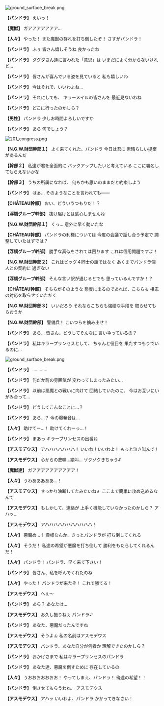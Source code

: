 
![ground_surface_break.png](../images/backgrounds/ground_surface_break.png)

**【パンドラ】**
えいっ！

**【魔獣】**
ガアアアアアアア…

**【人々】**
やった！
また魔獣の群れを打ち倒したぞ！
さすがパンドラ！

**【パンドラ】**
ふぅ
皆さん嬉しそうね
良かったわ

**【パンドラ】**
ダグダさん達に言われた「意思」は
いまだによく分からないけれど…

**【パンドラ】**
皆さんが喜んでいる姿を見ていると
私も嬉しいわ

**【パンドラ】**
今はそれで、いいわよね…

**【パンドラ】**
それにしても、
キラーメイルの皆さんを
最近見ないわね

**【パンドラ】**
どこに行ったのかしら？

**【男性】**
パンドラ
少しお時間よろしいですか

**【パンドラ】**
あら
何でしょう？

![201_congress.png](../images/backgrounds/201_congress.png)

**【N.G.W.財団幹部１】**
よく来てくれた、パンドラ
今日は君に
素晴らしい提案があるんだ

**【幹部２】**
私達が君を全面的に
バックアップしたいと考えている
ここに署名してもらえないかな

**【幹部３】**
うちの所属になれば、
何もかも思いのままだと約束しよう

**【パンドラ】**
はぁ…
そのようなことを言われても――

**【CHÂTEAU幹部】**
おい、どういうつもりだ！？

**【浮橋グループ幹部】**
抜け駆けとは感心しませんね

**【N.G.W.財団幹部１】**
くっ…
意外に早く動いたな

**【CHÂTEAU幹部】**
パンドラの利権については
今度の会議で話し合う予定で
調整していたはずでは？

**【浮橋グループ幹部】**
勝手な真似をされては困ります
これは信用問題ですよ！

**【N.G.W.財団幹部２】**
これはビッグ４同士の話ではなく
あくまでパンドラ個人との契約に
過ぎない

**【浮橋グループ幹部】**
そんな言い訳が通じるとでも
思っているんですか！？

**【CHÂTEAU幹部】**
そちらがそのような
態度に出るのであれば、こちらも
相応の対応を取らせていただく

**【N.G.W.財団幹部３】**
いいだろう
それならこちらも強硬な手段を
取らせてもらおうか

**【N.G.W.財団幹部】**
警備兵！
こいつらを摘み出せ！

**【パンドラ】**
あら…
皆さん、どうしてそんなに
言い争っているの？

**【パンドラ】**
私はキラープリンセスとして、
ちゃんと役目を
果たすつもりでいるのに…

![ground_surface_break.png](../images/backgrounds/ground_surface_break.png)

**【パンドラ】**
…………

**【パンドラ】**
何だか町の雰囲気が
変わってしまったみたい…

**【パンドラ】**
以前は悪魔との戦いに向けて
団結していたのに、
今はお互いにいがみ合って…

**【パンドラ】**
どうしてこんなことに…？

**【パンドラ】**
あら…？
今の爆発音は…

**【人々】**
助けてー…！
助けてくれーっ…！

**【パンドラ】**
まあっ
キラープリンセスの出番ね

**【アスモデウス】**
アハハハハハハハ！
いいわ！いいわよ！
もっと泣き叫んで！

**【アスモデウス】**
心からの悲鳴…絶叫…
ゾクゾクきちゃう♪

**【魔獣達】**
ガアアアアアアアアアア！

**【人々】**
うわあああああ…！

**【アスモデウス】**
すっかり油断してたみたいねぇ
ここまで簡単に攻め込めるなんて

**【アスモデウス】**
もしかして、連絡が
上手く機能していなかったのかしら？
アハッ…

**【アスモデウス】**
アハハハハハハハハハハハ！

**【人々】**
悪魔め…！
貴様なんか、きっとパンドラが
打ち倒してくれる

**【人々】**
そうだ！
私達の希望が悪魔を打ち倒して
勝利をもたらしてくれるんだ！

**【人々】**
パンドラ！
パンドラ、早く来て下さい！

**【パンドラ】**
皆さん、私を呼んでくれたのね

**【人々】**
やった！
パンドラが来たぞ！
これで勝てる！

**【アスモデウス】**
へぇ～

**【パンドラ】**
あら？
あなたは…

**【アスモデウス】**
お久し振りねぇ
パンドラ♪

**【パンドラ】**
あなた、悪魔だったんですね

**【アスモデウス】**
そうよぉ
私の名前はアスモデウス

**【アスモデウス】**
パンドラ、あなた自分が何者か
理解できたのかしら？

**【パンドラ】**
おかげさまで
私はキラープリンセスのパンドラ

**【パンドラ】**
あなた達、悪魔を倒すために
存在しているの

**【人々】**
うおおおおおおお！
やってしまえ、パンドラ！
俺達の希望！！

**【パンドラ】**
倒させてもらうわね、
アスモデウス

**【アスモデウス】**
アハッ
いいわよ、パンドラ
かかってきなさい！
